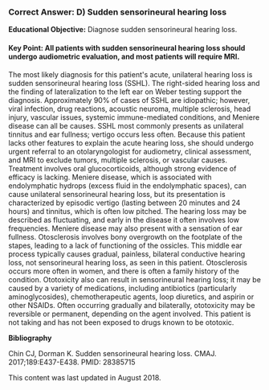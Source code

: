
### Correct Answer: D) Sudden sensorineural hearing loss 

**Educational Objective:** Diagnose sudden sensorineural hearing loss.

#### **Key Point:** All patients with sudden sensorineural hearing loss should undergo audiometric evaluation, and most patients will require MRI.

The most likely diagnosis for this patient's acute, unilateral hearing loss is sudden sensorineural hearing loss (SSHL). The right-sided hearing loss and the finding of lateralization to the left ear on Weber testing support the diagnosis. Approximately 90% of cases of SSHL are idiopathic; however, viral infection, drug reactions, acoustic neuroma, multiple sclerosis, head injury, vascular issues, systemic immune-mediated conditions, and Meniere disease can all be causes. SSHL most commonly presents as unilateral tinnitus and ear fullness; vertigo occurs less often. Because this patient lacks other features to explain the acute hearing loss, she should undergo urgent referral to an otolaryngologist for audiometry, clinical assessment, and MRI to exclude tumors, multiple sclerosis, or vascular causes. Treatment involves oral glucocorticoids, although strong evidence of efficacy is lacking.
Meniere disease, which is associated with endolymphatic hydrops (excess fluid in the endolymphatic spaces), can cause unilateral sensorineural hearing loss, but its presentation is characterized by episodic vertigo (lasting between 20 minutes and 24 hours) and tinnitus, which is often low pitched. The hearing loss may be described as fluctuating, and early in the disease it often involves low frequencies. Meniere disease may also present with a sensation of ear fullness.
Otosclerosis involves bony overgrowth on the footplate of the stapes, leading to a lack of functioning of the ossicles. This middle ear process typically causes gradual, painless, bilateral conductive hearing loss, not sensorineural hearing loss, as seen in this patient. Otosclerosis occurs more often in women, and there is often a family history of the condition.
Ototoxicity also can result in sensorineural hearing loss; it may be caused by a variety of medications, including antibiotics (particularly aminoglycosides), chemotherapeutic agents, loop diuretics, and aspirin or other NSAIDs. Often occurring gradually and bilaterally, ototoxicity may be reversible or permanent, depending on the agent involved. This patient is not taking and has not been exposed to drugs known to be ototoxic.

**Bibliography**

Chin CJ, Dorman K. Sudden sensorineural hearing loss. CMAJ. 2017;189:E437-E438. PMID: 28385715

This content was last updated in August 2018.